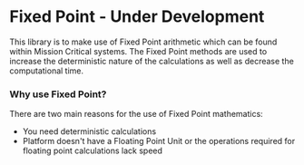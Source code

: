 # Fixed Point - Under Development

This library is to make use of Fixed Point arithmetic which can be found within Mission Critical systems. The Fixed Point methods are used to increase the deterministic nature of the calculations as well as decrease the computational time. 

### Why use Fixed Point?
There are two main reasons for the use of Fixed Point mathematics:
- You need deterministic calculations
- Platform doesn't have a Floating Point Unit or the operations required for floating point calculations lack speed
